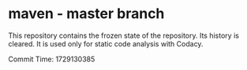 # maven - master branch

This repository contains the frozen state of the repository.
Its history is cleared. It is used only for static code
analysis with Codacy.

Commit Time: 1729130385